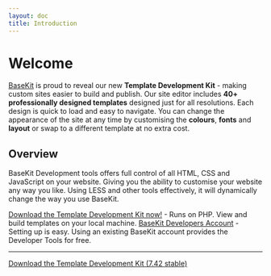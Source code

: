 ```yaml
---
layout: doc
title: Introduction
---
```


# Welcome

[BaseKit](http://www.basekit.com/) is proud to reveal our new **Template Development Kit** - making custom sites easier to build and publish. Our site editor includes **40+ professionally designed templates** designed just for all resolutions. Each design is quick to load and easy to navigate. You can change the appearance of the site at any time by customising the **colours**, **fonts** and **layout** or swap to a different template at no extra cost.

## Overview

BaseKit Development tools offers full control of all HTML, CSS and JavaScript on your website. Giving you the ability to customise your website any way you like. Using LESS and other tools effectively, it will dynamically change the way you use BaseKit.

[Download the Template Development Kit now!](/getting-started/local-development/) - Runs on PHP. View and build templates on your local machine.
[BaseKit Developers Account](http://www.basekit.com/developers) - Setting up is easy. Using an existing BaseKit account provides the Developer Tools for free.

---

<p class="text-align--center">
  <a class="button" href="http://goo.gl/mkXySA">Download the Template Development Kit (7.42 stable)</a>
</p>